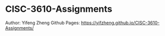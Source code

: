 # CISC-3610-Assignments
Author: Yifeng Zheng
Github Pages: https://yifzheng.github.io/CISC-3610-Assignments/
